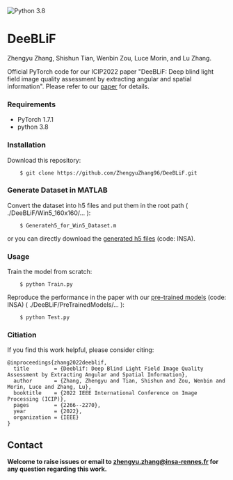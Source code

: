 ![Python 3.8](https://img.shields.io/badge/python-3.8-green.svg)

# DeeBLiF

Zhengyu Zhang, Shishun Tian, Wenbin Zou, Luce Morin, and Lu Zhang.

Official PyTorch code for our ICIP2022 paper "DeeBLiF: Deep blind light field image quality assessment by extracting angular and spatial information". Please refer to our [paper](https://ieeexplore-ieee-org.rproxy.insa-rennes.fr/document/9897951) for details.

### Requirements
- PyTorch 1.7.1
- python 3.8

### Installation
Download this repository:
```
    $ git clone https://github.com/ZhengyuZhang96/DeeBLiF.git
```

### Generate Dataset in MATLAB
Convert the dataset into h5 files and put them in the root path ( ./DeeBLiF/Win5_160x160/... ):
```
    $ Generateh5_for_Win5_Dataset.m
```
or you can directly download the [generated h5 files](https://pan.baidu.com/s/1eEJWBegtkCyjqd-CIi96aw) (code: INSA).

### Usage
Train the model from scratch:
```
    $ python Train.py
```
Reproduce the performance in the paper with our [pre-trained models](https://pan.baidu.com/s/1eEJWBegtkCyjqd-CIi96aw) (code: INSA) ( ./DeeBLiF/PreTrainedModels/... ):
```
    $ python Test.py
```

### Citiation
If you find this work helpful, please consider citing:
```
@inproceedings{zhang2022deeblif,
  title        = {Deeblif: Deep Blind Light Field Image Quality Assessment by Extracting Angular and Spatial Information},
  author       = {Zhang, Zhengyu and Tian, Shishun and Zou, Wenbin and Morin, Luce and Zhang, Lu},
  booktitle    = {2022 IEEE International Conference on Image Processing (ICIP)},
  pages        = {2266--2270},
  year         = {2022},
  organization = {IEEE}
}
```

## Contact
**Welcome to raise issues or email to [zhengyu.zhang@insa-rennes.fr](zhengyu.zhang@insa-rennes.fr) for any question regarding this work.**
